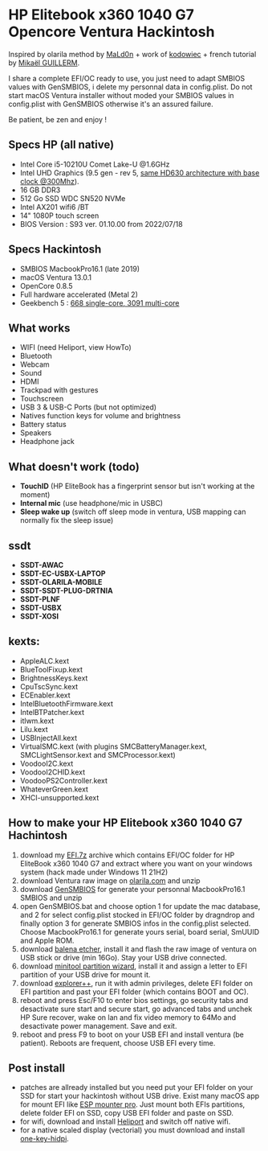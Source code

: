 # HP Elitebook x360 1040 G7 Opencore Ventura Hackintosh

Inspired by olarila method by [MaLd0n](https://www.olarila.com/topic/20908-easy-fast-and-perfect-vanilla-hackintosh-clover-and-opencore-windows-linux-or-macos/) + work of [kodowiec](https://github.com/kodowiec/HP-Elitebook-x360-1040-G6-Opencore) + french tutorial by [Mikaël GUILLERM](https://www.tech2tech.fr/mon-dernier-hackintosh-sous-macos-monterey-et-opencore-build-2022-de-a-a-z-partie-1/).

I share a complete EFI/OC ready to use, you just need to adapt SMBIOS values with GenSMBIOS, i delete my personnal data in config.plist. 
Do not start macOS Ventura installer without moded your SMBIOS values in config.plist with GenSMBIOS otherwise it's an assured failure.

Be patient, be zen and enjoy !

## Specs HP (all native)

* Intel Core i5-10210U Comet Lake-U @1.6GHz
* Intel UHD Graphics (9.5 gen - rev 5, [same HD630 architecture with base clock @300Mhz](https://www.techpowerup.com/gpu-specs/intel-comet-lake-gt2.g925)).
* 16 GB DDR3
* 512 Go SSD WDC SN520 NVMe 
* Intel AX201 wifi6 /BT
* 14" 1080P touch screen
* BIOS Version : S93 ver. 01.10.00 from 2022/07/18

## Specs Hackintosh 

* SMBIOS MacbookPro16.1 (late 2019)
* macOS Ventura 13.0.1
* OpenCore 0.8.5
* Full hardware accelerated (Metal 2)
* Geekbench 5  : [668 single-core, 3091 multi-core](https://browser.geekbench.com/v5/cpu/18642368)

## What works

* WIFI (need Heliport, view HowTo)
* Bluetooth
* Webcam
* Sound
* HDMI
* Trackpad with gestures
* Touchscreen
* USB 3 & USB-C Ports (but not optimized)
* Natives function keys for volume and brightness
* Battery status
* Speakers
* Headphone jack

## What doesn't work (todo)

* **TouchID** (HP EliteBook has a fingerprint sensor but isn't working at the moment)
* **Internal mic** (use headphone/mic in USBC)
* **Sleep wake up** (switch off sleep mode in ventura, USB mapping can normally fix the sleep issue)

## ssdt
* **SSDT-AWAC**
* **SSDT-EC-USBX-LAPTOP**
* **SSDT-OLARILA-MOBILE**
* **SSDT-SSDT-PLUG-DRTNIA**
* **SSDT-PLNF** 
* **SSDT-USBX** 
* **SSDT-XOSI**

## kexts:
* AppleALC.kext
* BlueToolFixup.kext
* BrightnessKeys.kext
* CpuTscSync.kext
* ECEnabler.kext
* IntelBluetoothFirmware.kext
* IntelBTPatcher.kext
* itlwm.kext
* Lilu.kext
* USBInjectAll.kext
* VirtualSMC.kext (with plugins SMCBatteryManager.kext, SMCLightSensor.kext and SMCProcessor.kext)
* VoodooI2C.kext
* VoodooI2CHID.kext
* VoodooPS2Controller.kext
* WhateverGreen.kext
* XHCI-unsupported.kext


## How to make your HP Elitebook x360 1040 G7 Hachintosh

1. download my [EFI.7z](https://github.com/swazen/HP-Elitebook-x360-1040-G7-opencore-Ventura-Hackintosh/blob/main/EFI.7z) archive which contains EFI/OC folder for HP EliteBook x360 1040 G7 and extract where you want on your windows system (hack made under Windows 11 21H2)
2. download Ventura raw image on [olarila.com](https://direct-link.net/462274/olarila-ventura-final-mf) and unzip
3. download [GenSMBIOS](https://github.com/corpnewt/GenSMBIOS) for generate your personnal MacbookPro16.1 SMBIOS and unzip
4. open GenSMBIOS.bat and choose option 1 for update the mac database, and 2 for select config.plist stocked in EFI/OC folder by dragndrop and finally option 3 for generate SMBIOS infos in the config.plist selected. Choose MacbookPro16.1 for generate yours serial, board serial, SmUUID and Apple ROM.
5. download [balena etcher](https://www.balena.io/etcher/), install it and flash the raw image of ventura on USB stick or drive (min 16Go). Stay your USB drive connected.
6. download [minitool partition wizard](https://www.minitool.fr/gestionnaire-partition/partition-wizard-accueil.html), install it and assign a letter to EFI partition of your USB drive for mount it.
7. download [explorer++](https://explorerplusplus.com/download), run it with admin privileges, delete EFI folder on EFI partition and past your EFI folder (which contains BOOT and OC).
8. reboot and press Esc/F10 to enter bios settings, go security tabs and desactivate sure start and secure start, go advanced tabs and unchek HP Sure recover, wake on lan and fix video memory to 64Mo and desactivate power management. Save and exit.
9. reboot and press F9 to boot on your USB EFI and install ventura (be patient). Reboots are frequent, choose USB EFI every time.

## Post install
* patches are allready installed but you need put your EFI folder on your SSD for start your hackintosh without USB drive. Exist many macOS app for mount EFI like [ESP mounter pro](https://www.olarila.com/files/Utils/ESP%20Mounter%20Pro.app_v1.9.1.zip). Just mount both EFIs partitions, delete folder EFI on SSD, copy USB EFI folder and paste on SSD.
* for wifi, download and install [Heliport](https://github.com/OpenIntelWireless/HeliPort) and switch off native wifi.
* for a native scaled display (vectorial) you must download and install [one-key-hidpi](https://github.com/xzhih/one-key-hidpi).
